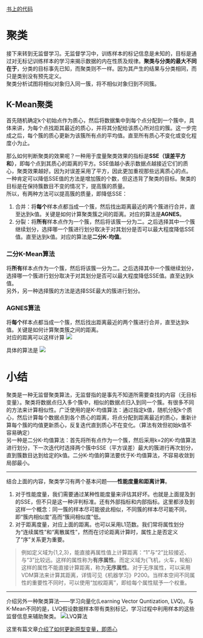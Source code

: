 [书上的代码](https://blog.csdn.net/sinat_17196995/article/details/70332664)  

# 聚类
接下来转到无监督学习。无监督学习中，训练样本的标记信息是未知的，目标是通过对无标记训练样本的学习来揭示数据的内在性质及规律。**聚类与分类的最大不同在于**，分类的目标事先已知，而聚类则不一样。因为其产生的结果与分类相同，而只是类别没有预先定义。  
聚类分析试图将相似对象归入同一簇，将不相似对象归到不同簇。  

## K-Mean聚类
首先随机确定k个初始点作为质心，然后将数据集中到每个点分配到一个簇中，具体来讲，为每个点找距其最近的质心，并将其分配给该质心所对应的簇。这一步完成之后，每个簇的质心更新为该簇所有点的平均值。直至所有质心不变化或变化程度小为止。  

那么如何判断聚类的效果呢？一种用于度量聚类效果的指标是**SSE（误差平方和）**，即每个点到其质心的距离的平方。SSE值越小表示数据点越接近它们的质心，聚类效果越好。因为对误差采用了平方，因此更加重视那些远离质心的点。  
一种肯定可以降低SSE值的方法是增加簇的个数，但这违背了聚类的目标。聚类的目标是在保持簇数目不变的情况下，提高簇的质量。  
所以，有两种方法可以提高簇的质量，即降低SSE：
1. 合并：将**每个**样本点都当成一个簇，然后找出距离最近的两个簇进行合并，直至达到k值。关键是如何计算聚类簇之间的距离。对应的算法是**AGNES**。
2. 分裂：将**所有**样本点作为一个簇，然后将该簇一分为二。之后选择其中一个簇继续划分，选择哪一个簇进行划分取决于对其划分是否可以最大程度降低SSE值。直至达到k值。对应的算法是**二分K-均值**。

### 二分K-Mean算法
将**所有**样本点作为一个簇，然后将该簇一分为二。之后选择其中一个簇继续划分，选择哪一个簇进行划分取决于对其划分是否可以最大程度降低SSE值。直至达到k值。  
另外，另一种选择簇的方法是选择SSE最大的簇进行划分。

### AGNES算法
将**每个**样本点都当成一个簇，然后找出距离最近的两个簇进行合并，直至达到k值。关键是如何计算聚类簇之间的距离。  
对应的距离可以这样计算
![](https://note.youdao.com/yws/api/personal/file/71682DADAF814047A8AAD003B62D1CC7?method=download&shareKey=e83ab1604a0df9221df422b212db8822)  

具体的算法是
![](https://note.youdao.com/yws/api/personal/file/9CF5E0BC89F64DEB9AF4A48D49E893F2?method=download&shareKey=abd88cb8c80e0a7402d572941464ea09)

# 小结 
聚类是一种无监督聚类算法，无监督指的是事先不知道所需要查找的内容（无目标变量）。聚类将数据点归入多个簇中，相似的数据点归入到同一个簇。有很多不同的方法来计算相似性。广泛使用的是K-均值算法：通过指定k值，随机分配k个质心，然后计算每个数据点到各个质心的距离，将点分配到距离最近的质心，重新计算每个簇的均值更新质心，反复迭代直到质心不在变化。（算法有效但初始k值不容易确定）   
另一种是二分K-均值算法：首先将所有点作为一个簇，然后采用k=2的K-均值算法进行划分，下一次迭代时选择两个簇中SSE（平方误差）最大的簇进行再次划分，直到簇数目达到给定的k值。二分K-均值的算法要优于K-均值算法，不容易收敛到局部最小。


---

结合上面的内容，聚类学习有两个基本问题——**性能度量和距离计算**。
1. 对于性能度量，我们需要通过某种性能度量来评估其好坏。也就是上面提及到的SSE，但不只是这一种评判标准。还有外部指标和内部指标。这里都涉及到这样一个概念：同一簇的样本尽可能彼此相似，不同簇的样本尽可能不同，即“簇内相似度”高而“簇间相似度”低。
2. 对于距离度量，对应上面的距离。也可以采用L1范数。我们常将属性划分为“连续属性”和“离散属性”，然而在讨论距离计算时，属性上是否定义了“序”关系更为重要。  

> 例如定义域为{1,2,3}，能直接再属性值上计算距离：“1”与“2”比较接近、与“3”比较远。这样的属性称为**有序属性**。而定义域为{飞机，火车，轮船}这样的属性不能直接计算距离，称为**无序属性**。对于无序属性，可以采用VDM算法来计算其距离，详情可见《机器学习》P200。当样本空间不同属性的重要性不同时，可以使用“加权距离”，即给每个属性赋予一个权重。

---
介绍另外一种聚类算法——学习向量化(Learning Vector Quntization, LVQ)。与K-Mean不同的是，LVQ假设数据样本带有类别标记，学习过程中利用样本的这些监督信息来辅助聚类。
![LVQ算法](https://note.youdao.com/yws/api/personal/file/4A6AFA6C1B464521A9C52B1020845D3D?method=download&shareKey=ab1fa67554395335a8899bf270fd9161)  

这里有篇文章[介绍了如何更新原型变量，即质心](https://blog.csdn.net/only2cyq/article/details/69174116)